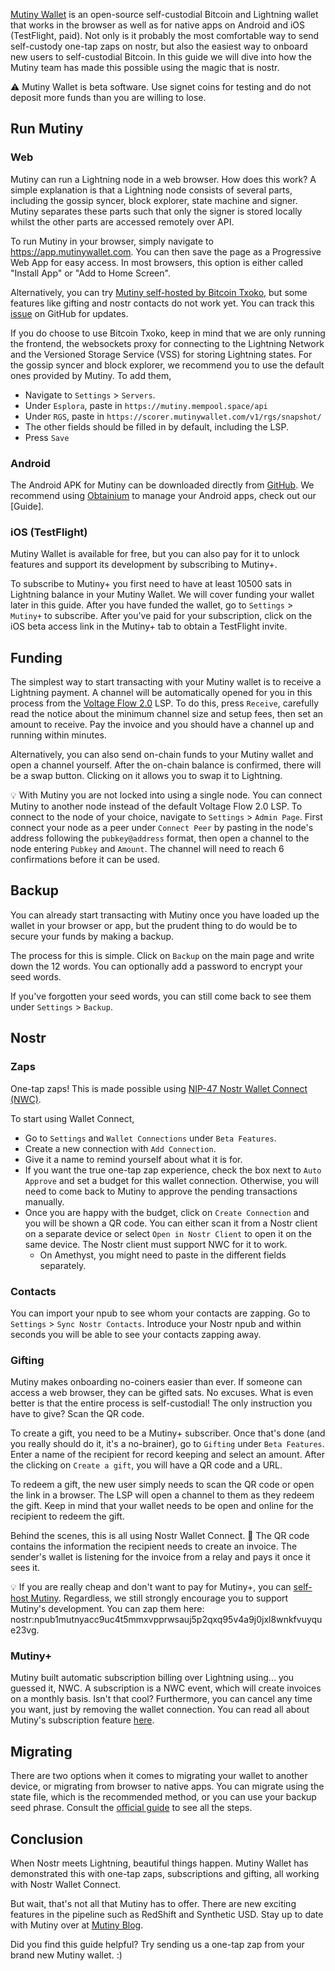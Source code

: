 [Mutiny Wallet](https://www.mutinywallet.com/) is an open-source self-custodial Bitcoin and Lightning wallet that works in the browser as well as for native apps on Android and iOS (TestFlight, paid). Not only is it probably the most comfortable way to send self-custody one-tap zaps on nostr, but also the easiest way to onboard new users to self-custodial Bitcoin. In this guide we will dive into how the Mutiny team has made this possible using the magic that is nostr. 

⚠️ Mutiny Wallet is beta software. Use signet coins for testing and do not deposit more funds than you are willing to lose. 
## Run Mutiny
### Web
Mutiny can run a Lightning node in a web browser. How does this work? A simple explanation is that a Lightning node consists of several parts, including the gossip syncer, block explorer, state machine and signer. Mutiny separates these parts such that only the signer is stored locally whilst the other parts are accessed remotely over API. 

To run Mutiny in your browser, simply navigate to https://app.mutinywallet.com. You can then save the page as a Progressive Web App for easy access. In most browsers, this option is either called "Install App" or "Add to Home Screen". 

Alternatively, you can try [Mutiny self-hosted by Bitcoin Txoko](https://mutiny.bitcointxoko.com), but some features like gifting and nostr contacts do not work yet. You can track this [issue](https://github.com/MutinyWallet/mutiny-deploy/issues/5) on GitHub for updates. 

If you do choose to use Bitcoin Txoko, keep in mind that we are only running the frontend, the websockets proxy for connecting to the Lightning Network and the Versioned Storage Service (VSS) for storing Lightning states. For the gossip syncer and block explorer, we recommend you to use the default ones provided by Mutiny. To add them, 
- Navigate to `Settings` > `Servers`. 
- Under `Esplora`, paste in `https://mutiny.mempool.space/api`
- Under `RGS`, paste in `https://scorer.mutinywallet.com/v1/rgs/snapshot/`
- The other fields should be filled in by default, including the LSP. 
- Press `Save`
### Android
The Android APK for Mutiny can be downloaded directly from [GitHub](https://github.com/MutinyWallet/mutiny-web/releases). We recommend using [Obtainium](https://github.com/ImranR98/Obtainium) to manage your Android apps, check out our [Guide]. 
### iOS (TestFlight)
Mutiny Wallet is available for free, but you can also pay for it to unlock features and support its development by subscribing to Mutiny+. 

To subscribe to Mutiny+ you first need to have at least 10500 sats in Lightning balance in your Mutiny Wallet. We will cover funding your wallet later in this guide. After you have funded the wallet, go to `Settings` > `Mutiny+` to subscribe. After you've paid for your subscription, click on the iOS beta access link in the Mutiny+ tab to obtain a TestFlight invite. 
## Funding
The simplest way to start transacting with your Mutiny wallet is to receive a Lightning payment. A channel will be automatically opened for you in this process from the [Voltage Flow 2.0](https://amboss.space/node/03aefa43fbb4009b21a4129d05953974b7dbabbbfb511921410080860fca8ee1f0) LSP. To do this, press `Receive`, carefully read the notice about the minimum channel size and setup fees, then set an amount to receive. Pay the invoice and you should have a channel up and running within minutes. 

Alternatively, you can also send on-chain funds to your Mutiny wallet and open a channel yourself. After the on-chain balance is confirmed, there will be a swap button. Clicking on it allows you to swap it to Lightning. 

💡 With Mutiny you are not locked into using a single node. You can connect Mutiny to another node instead of the default Voltage Flow 2.0 LSP. To connect to the node of your choice, navigate to `Settings` > `Admin Page`. First connect your node as a peer under `Connect Peer` by pasting in the node's address following the `pubkey@address` format, then open a channel to the node entering `Pubkey` and `Amount`. The channel will need to reach 6 confirmations before it can be used. 
## Backup
You can already start transacting with Mutiny once you have loaded up the wallet in your browser or app, but the prudent thing to do would be to secure your funds by making a backup. 

The process for this is simple. Click on `Backup` on the main page and write down the 12 words. You can optionally add a password to encrypt your seed words. 

If you've forgotten your seed words, you can still come back to see them under `Settings` > `Backup`. 
## Nostr
### Zaps
One-tap zaps! This is made possible using [NIP-47 Nostr Wallet Connect (NWC)](https://github.com/nostr-protocol/nips/blob/master/47.md). 

To start using Wallet Connect, 
- Go to `Settings` and `Wallet Connections` under `Beta Features`. 
- Create a new connection with `Add Connection`. 
- Give it a name to remind yourself about what it is for. 
- If you want the true one-tap zap experience, check the box next to `Auto Approve` and set a budget for this wallet connection. Otherwise, you will need to come back to Mutiny to approve the pending transactions manually. 
- Once you are happy with the budget, click on `Create Connection` and you will be shown a QR code. You can either scan it from a Nostr client on a separate device or select `Open in Nostr Client` to open it on the same device. The Nostr client must support NWC for it to work. 
	- On Amethyst, you might need to paste in the different fields separately. 
### Contacts
You can import your npub to see whom your contacts are zapping. Go to `Settings` > `Sync Nostr Contacts`. Introduce your Nostr npub and within seconds you will be able to see your contacts zapping away. 
### Gifting
Mutiny makes onboarding no-coiners easier than ever. If someone can access a web browser, they can be gifted sats. No excuses. What is even better is that the entire process is self-custodial! The only instruction you have to give? Scan the QR code. 

To create a gift, you need to be a Mutiny+ subscriber. Once that's done (and you really should do it, it's a no-brainer), go to `Gifting` under `Beta Features`. Enter a name of the recipient for record keeping and select an amount. After the clicking on `Create a gift`, you will have a QR code and a URL. 

To redeem a gift, the new user simply needs to scan the QR code or open the link in a browser. The LSP will open a channel to them as they redeem the gift. Keep in mind that your wallet needs to be open and online for the recipient to redeem the gift. 

Behind the scenes, this is all using Nostr Wallet Connect. 🤯 The QR code contains the information the recipient needs to create an invoice. The sender's wallet is listening for the invoice from a relay and pays it once it sees it. 

💡 If you are really cheap and don't want to pay for Mutiny+, you can [self-host Mutiny](https://blog.mutinywallet.com/self-hosting-mutiny/). Regardless, we still strongly encourage you to support Mutiny's development. You can zap them here: nostr:npub1mutnyacc9uc4t5mmxvpprwsauj5p2qxq95v4a9j0jxl8wnkfvuyque23vg. 
### Mutiny+
Mutiny built automatic subscription billing over Lightning using... you guessed it, NWC. A subscription is a NWC event, which will create invoices on a monthly basis. Isn't that cool? Furthermore, you can cancel any time you want, just by removing the wallet connection. You can read all about Mutiny's subscription feature [here](https://blog.mutinywallet.com/solving-subscriptions-on-bitcoin-one-zap-at-a-time/). 
## Migrating
There are two options when it comes to migrating your wallet to another device, or migrating from browser to native apps. You can migrate using the state file, which is the recommended method, or you can use your backup seed phrase. Consult the [official guide](https://blog.mutinywallet.com/migrate-mutiny-wallet-to-the-native-apps/) to see all the steps. 
## Conclusion
When Nostr meets Lightning, beautiful things happen. Mutiny Wallet has demonstrated this with one-tap zaps, subscriptions and gifting, all working with Nostr Wallet Connect. 

But wait, that's not all that Mutiny has to offer. There are new exciting features in the pipeline such as RedShift and Synthetic USD. Stay up to date with Mutiny over at [Mutiny Blog](https://blog.mutinywallet.com/). 

Did you find this guide helpful? Try sending us a one-tap zap from your brand new Mutiny wallet. :)
